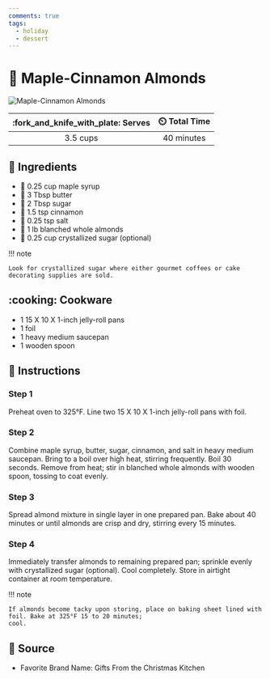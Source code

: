 ```yaml
---
comments: true
tags:
  - holiday
  - dessert
---
```

# :chestnut: Maple-Cinnamon Almonds

![Maple-Cinnamon Almonds](../assets/images/maple-cinnamon-almonds.jpg)

| :fork_and_knife_with_plate: Serves | :timer_clock: Total Time |
|:----------------------------------:|:-----------------------: |
| 3.5 cups | 40 minutes |

## :salt: Ingredients

- :maple_leaf: 0.25 cup maple syrup
- :butter: 3 Tbsp butter
- :candy: 2 Tbsp sugar
- :custard: 1.5 tsp cinnamon
- :salt: 0.25 tsp salt
- :chestnut: 1 lb blanched whole almonds
- :candy: 0.25 cup crystallized sugar (optional)

!!! note

    Look for crystallized sugar where either gourmet coffees or cake decorating supplies are sold.

## :cooking: Cookware

- 1 15 X 10 X 1-inch jelly-roll pans
- 1 foil
- 1 heavy medium saucepan
- 1 wooden spoon

## :pencil: Instructions

### Step 1

Preheat oven to 325°F. Line two 15 X 10 X 1-inch jelly-roll pans with foil.

### Step 2

Combine maple syrup, butter, sugar, cinnamon, and salt in heavy medium saucepan. Bring to a boil over high heat,
stirring frequently. Boil 30 seconds. Remove from heat; stir in blanched whole almonds with wooden spoon, tossing to
coat evenly.

### Step 3

Spread almond mixture in single layer in one prepared pan. Bake about 40 minutes or until almonds are crisp and dry,
stirring every 15 minutes.

### Step 4

Immediately transfer almonds to remaining prepared pan; sprinkle evenly with crystallized sugar (optional). Cool
completely. Store in airtight container at room temperature.

!!! note

    If almonds become tacky upon storing, place on baking sheet lined with foil. Bake at 325°F 15 to 20 minutes;
    cool.

## :link: Source

- Favorite Brand Name: Gifts From the Christmas Kitchen
